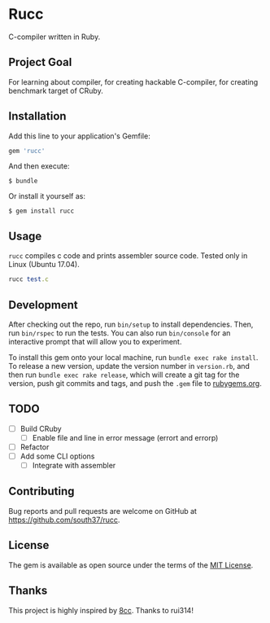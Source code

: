 # Rucc

C-compiler written in Ruby.

## Project Goal

For learning about compiler, for creating hackable C-compiler, for creating benchmark target of CRuby.

## Installation

Add this line to your application's Gemfile:

```ruby
gem 'rucc'
```

And then execute:

    $ bundle

Or install it yourself as:

    $ gem install rucc

## Usage
`rucc` compiles c code and prints assembler source code. Tested only in Linux (Ubuntu 17.04).

```ruby
rucc test.c
```

## Development

After checking out the repo, run `bin/setup` to install dependencies. Then, run `bin/rspec` to run the tests. You can also run `bin/console` for an interactive prompt that will allow you to experiment.

To install this gem onto your local machine, run `bundle exec rake install`. To release a new version, update the version number in `version.rb`, and then run `bundle exec rake release`, which will create a git tag for the version, push git commits and tags, and push the `.gem` file to [rubygems.org](https://rubygems.org).

## TODO
- [ ] Build CRuby
  - [ ] Enable file and line in error message (errort and errorp)
- [ ] Refactor
- [ ] Add some CLI options
  - [ ] Integrate with assembler

## Contributing

Bug reports and pull requests are welcome on GitHub at https://github.com/south37/rucc.

## License

The gem is available as open source under the terms of the [MIT License](https://opensource.org/licenses/MIT).

## Thanks
This project is highly inspired by [8cc](https://github.com/rui314/8cc). Thanks to rui314!
